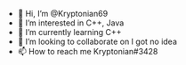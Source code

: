- 👋 Hi, I’m @Kryptonian69
- 👀 I’m interested in C++, Java
- 🌱 I’m currently learning C++
- 💞️ I’m looking to collaborate on I got no idea 
- 📫 How to reach me Kryptonian#3428

<!---
Kryptonian69/Kryptonian69 is a ✨ special ✨ repository because its `README.md` (this file) appears on your GitHub profile.
You can click the Preview link to take a look at your changes.
--->
